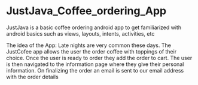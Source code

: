 # JustJava_Coffee_ordering_App

JustJava  is a basic coffee ordering android app to get familiarized with android basics such as views, layouts, intents, activities, etc

The idea of the App:
Late nights are very common these days. The JustCofee app allows the user the order coffee with toppings of their choice. Once the user is ready to order they add the order to cart. The user is then navigated to the information page where they give their personal information. On finalizing the order an email is sent to our email address with the order details 

